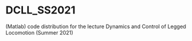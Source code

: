 # DCLL_SS2021
(Matlab) code distribution for the lecture Dynamics and Control of Legged Locomotion (Summer 2021)
